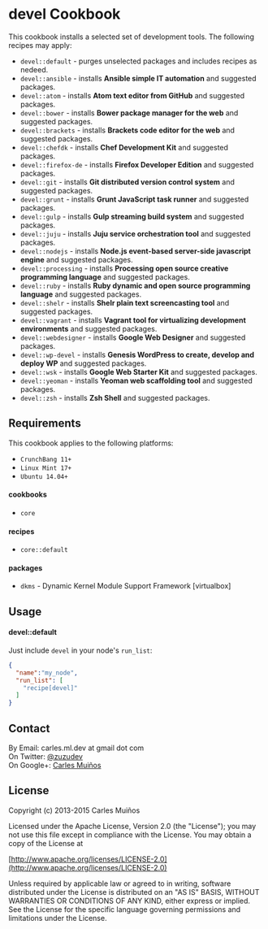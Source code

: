 # devel Cookbook

This cookbook installs a selected set of development tools.
The following recipes may apply:

- `devel::default`     - purges unselected packages and includes recipes as nedeed.
- `devel::ansible`     - installs __Ansible simple IT automation__ and suggested packages.
- `devel::atom`        - installs __Atom text editor from GitHub__ and suggested packages.
- `devel::bower`       - installs __Bower package manager for the web__ and suggested packages.
- `devel::brackets`    - installs __Brackets code editor for the web__ and suggested packages.
- `devel::chefdk`      - installs __Chef Development Kit__ and suggested packages.
- `devel::firefox-de`  - installs __Firefox Developer Edition__ and suggested packages.
- `devel::git`         - installs __Git distributed version control system__ and suggested packages.
- `devel::grunt`       - installs __Grunt JavaScript task runner__ and suggested packages.
- `devel::gulp`        - installs __Gulp streaming build system__ and suggested packages.
- `devel::juju`        - installs __Juju service orchestration tool__ and suggested packages.
- `devel::nodejs`      - installs __Node.js event-based server-side javascript engine__ and suggested packages.
- `devel::processing`  - installs __Processing open source creative programming language__ and suggested packages.
- `devel::ruby`        - installs __Ruby dynamic and open source programming language__ and suggested packages.
- `devel::shelr`       - installs __Shelr plain text screencasting tool__ and suggested packages.
- `devel::vagrant`     - installs __Vagrant tool for virtualizing development environments__ and suggested packages.
- `devel::webdesigner` - installs __Google Web Designer__ and suggested packages.
- `devel::wp-devel`    - installs __Genesis WordPress to create, develop and deploy WP__ and suggested packages.
- `devel::wsk`         - installs __Google Web Starter Kit__ and suggested packages.
- `devel::yeoman`      - installs __Yeoman web scaffolding tool__ and suggested packages.
- `devel::zsh`         - installs __Zsh Shell__ and suggested packages.


## Requirements

This cookbook applies to the following platforms:  
- `CrunchBang 11+`
- `Linux Mint 17+`
- `Ubuntu 14.04+`

#### cookbooks
- `core`

#### recipes
- `core::default`

#### packages
- `dkms` - Dynamic Kernel Module Support Framework [virtualbox]


## Usage

#### devel::default
Just include `devel` in your node's `run_list`:

```json
{
  "name":"my_node",
  "run_list": [
    "recipe[devel]"
  ]
}
```


## Contact

By Email:   carles.ml.dev at gmail dot com  
On Twitter: [@zuzudev](https://twitter.com/zuzudev)  
On Google+: [Carles Muiños](https://plus.google.com/109480759201585988691)


## License

Copyright (c) 2013-2015 Carles Muiños

Licensed under the Apache License, Version 2.0 (the "License");
you may not use this file except in compliance with the License.
You may obtain a copy of the License at

[http://www.apache.org/licenses/LICENSE-2.0](http://www.apache.org/licenses/LICENSE-2.0)

Unless required by applicable law or agreed to in writing, software
distributed under the License is distributed on an "AS IS" BASIS,
WITHOUT WARRANTIES OR CONDITIONS OF ANY KIND, either express or implied.
See the License for the specific language governing permissions and
limitations under the License.

